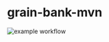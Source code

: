 # grain-bank-mvn
![example workflow](https://github.com/Jaskieeeer/grain-bank-mvn/actions/workflows/ci.yml/badge.svg)
